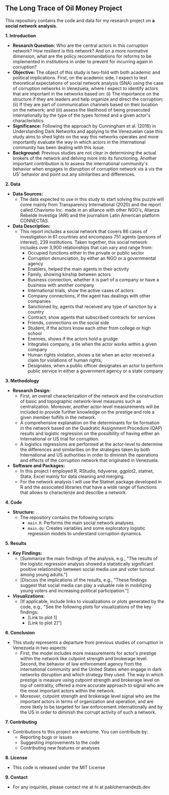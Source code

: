 ## The Long Trace of Oil Money Project

This repository contains the code and data for my research project on **a social network analysis**.

**1. Introduction**

* **Research Question:** Who are the central actors in this corruption network? How resilient is this network? And on a more normative dimension, what are the policy recommendations for reforms to be implemented in institutions in order to prevent for incurring again in corruption?
* **Objective:** The object of this study is two-fold with both academic and political implications. First, on the academic side, I expect to test theoretical expectations of social network analysis (SNA) using the case of corruption networks in Venezuela, where I expect to identify actors that are important in the networks based on: (i) The importance on the structure if they are leaders and help organize and direct the corruption; (ii) If they are part of communication channels based on their location on the network; and (iii) assess the likelihood of being prosecuted internationally by the type of the types formed and a given actor's characteristics.
* **Significance:** Following the approach by Cunningham et al. (2016) in Understanding Dark Networks and applying to the Venezuelan case this study aims to shed lights on the way this networks operates and more importantly evaluate the way in which actors in the international community has been dealing with this issue.
* **Background:** Previous studies are not clear in determining the actual brokers of the network and delving more into its functioning. Another important contribution is to assess the international community's behavior when engages in disruption of corruption network vis à vis the US' behavior and point out any similarities and differences.

**2. Data**

* **Data Sources:**
    * The data expected to use in this study to start solving this puzzle will come mainly from Transparency International (2020) and the report called Chavismo Inc. made in an alliance with other NGO's, Alianza Rebelde Investiga (ARI) and the journalism Latin American platform CONNECTAS. 
* **Data Description:**
    * This report includes a social network that covers 86 cases of investigation in 61 countries and encompass 751 agents (persons of interest), 239 institutions. Taken together, this social network includes over 3,900 relationships that can vary and range from:
        * Occupied functions either in the private or public sector
        * Corruption denunciation, by either an NGO or a governmental agency
        * Enablers, helped the main agents in their activity
        * Family, showing kinship between actors
        * Business connection, whether it is part of a company or have a business with another company
        * International trials, show the active cases of actors
        * Company connections, if the agent has dealings with other companies
        * Sanctioned by, agents that received any type of sanction by a country
        * Contract, show agents that subscribed contracts for services
        * Friends, connections on the social side
        * Student, if the actors know each other from college or high school
        * Enemies, shows if the actors hold a grudge
        * Integrates company, a tie when the actor works within a given company
        * Human rights violation, shows a tie when an actor received a claim for violations of human rights;
        * Designates, when a public officer designates an actor to perform public service in either a government agency or a state company 

**3. Methodology**

* **Research Design:** 
    * First, an overall characterization of the network and the construction of basic and topographic network-level measures such as centralization. Moreover, another actor-level measurements will be included to provide further knowledge on the prestige and role a given member fulfills in the network. 
    * A comprehensive explanation on the determinants for tie formation in the network based on the Quadratic Assignment Procedure (QAP) results and logistic regression on the possibility of having either an International or US trial for corruption.
    * A logistics regressions are performed at the actor-level to determine the differences and similarities on the strategies taken by both International and US authorities in order to diminish the operations and effects of the corruption network that originated in Venezuela.
* **Software and Packages:**
    * In this project I employed R, RStudio, tidyverse, ggplot2, statnet, Stata, Excel mainly for data cleaning and merging.
    * For the network analysis I will use the Statnet package developed in R and the associated libraries that have a wide range of functions that allows to characterize and describe a network.

**4. Code**

* **Structure:** 
    * The repository contains the following scripts: 
        * `main.R`: Performs the main social network analyses.
        * `main.do`: Creates variables and some exploratory logistic regression models to understand corruption dynamics.
        
**5. Results**

* **Key Findings:** 
    * [Summarize the main findings of the analysis, e.g., "The results of the logistic regression analysis showed a statistically significant positive relationship between social media use and voter turnout among young adults."]
    * [Discuss the implications of the results, e.g., "These findings suggest that social media can play a valuable role in mobilizing young voters and increasing political participation."]
* **Visualizations:** 
    * [If applicable, include links to visualizations or plots generated by the code, e.g., "See the following plots for visualizations of the key findings: 
        * [Link to plot 1]
        * [Link to plot 2]"]

**6. Conclusion**

* This study represents a departure from previous studies of corruption in Venezuela in two aspects:
    * First, the model includes more measurements for actor's prestige within the network like cutpoint strength and brokerage level. Second, the behavior of law enforcement agency from the international community and the United States when engage in dark networks disruption and which strategy they used. The way in which prestige is measure using cutpoint strength and brokerage level on top of centrality, offered a more accurate approach to signal who are the most important actors within the network.
    * Moreover, cutpoint strength and brokerage level signal who are the important actors in terms of organization and operation, and are more likely to be targeted for law enforcement internationally and by the US in order to diminish the corrupt activity of such a network.

**7. Contributing**

* Contributions to this project are welcome. You can contribute by:
    * Reporting bugs or issues
    * Suggesting improvements to the code
    * Contributing new features or analyses

**8. License**

* This code is released under the MIT License

**9. Contact**

* For any inquiries, please contact me at hi at pablohernandezb.dev
